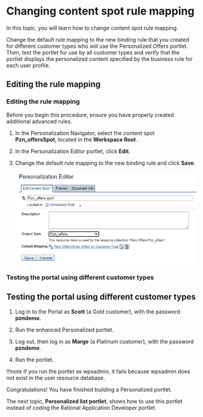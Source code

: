 # Changing content spot rule mapping

In this topic, you will learn how to change content spot rule mapping.

Change the default rule mapping to the new binding rule that you created for different customer types who will use the Personalized Offers portlet. Then, test the portlet for use by all customer types and verify that the portlet displays the personalized content specified by the business rule for each user profile.

## Editing the rule mapping  
### Editing the rule mapping
Before you begin this procedure, ensure you have properly created additional advanced rules.

1. In the Personalization Navigator, select the content spot **Pzn_offersSpot**, located in the **Workspace Root**.

2. In the Personalization Editor portlet, click **Edit**.

3. Change the default rule mapping to the new binding rule and click **Save**.

   ![Show all Customertype binding rule](./images/new_binding_rule.png)
### Testing the portal using different customer types
## Testing the portal using different customer types

1. Log in to the Portal as **Scott** (a Gold customer), with the password **pzndemo**.

2. Run the enhanced Personalized portlet.

3. Log out, then log in as **Marge** (a Platinum customer), with the password **pzndemo**.

4. Run the portlet.

!!!note
    If you run the portlet as wpsadmin, it fails because wpsadmin does not exist in the user resource database.

Congratulations! You have finished building a Personalized portlet.

The next topic, **Personalized list portlet**, shows how to use this portlet instead of coding the Rational Application Developer portlet.
